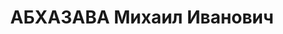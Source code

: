 ---
title: АБХАЗАВА Михаил Иванович
description: "Род. в 1907, г. Ланчхути, грузин. Место проживания: г. Батуми, ул. Берия\
  \ № 43. \n  Осужден Тройкой при НКВД ГССР 13.11.1937. Мера наказания: расстрел.\
  \ Дата расстрела: 18.11.1937"
---